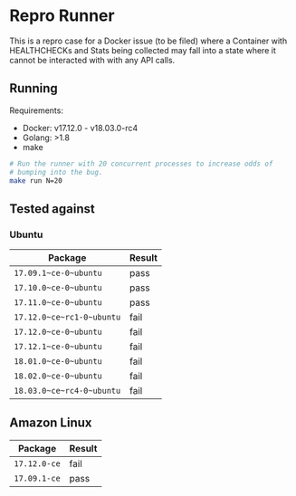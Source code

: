 # Repro Runner

This is a repro case for a Docker issue (to be filed) where a
Container with HEALTHCHECKs and Stats being collected may fall into a
state where it cannot be interacted with with any API calls.

## Running

Requirements:

- Docker: v17.12.0 - v18.03.0-rc4
- Golang: >1.8
- make

```bash
# Run the runner with 20 concurrent processes to increase odds of
# bumping into the bug.
make run N=20
```

## Tested against

### Ubuntu

| Package                   | Result |
|---------------------------|--------|
| `17.09.1~ce-0~ubuntu`     | pass   |
| `17.10.0~ce-0~ubuntu`     | pass   |
| `17.11.0~ce-0~ubuntu`     | pass   |
| `17.12.0~ce~rc1-0~ubuntu` | fail   |
| `17.12.0~ce-0~ubuntu`     | fail   |
| `17.12.1~ce-0~ubuntu`     | fail   |
| `18.01.0~ce-0~ubuntu`     | fail   |
| `18.02.0~ce-0~ubuntu`     | fail   |
| `18.03.0~ce~rc4-0~ubuntu` | fail   |

## Amazon Linux

| Package      | Result |
|--------------|--------|
| `17.12.0-ce` | fail   |
| `17.09.1-ce` | pass   |
